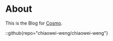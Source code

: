 # About
This is the Blog for [Cosmo](https://github.com/saicaca/fuwari).

::github{repo="chiaowei-weng/chiaowei-weng"}


